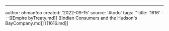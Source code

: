 ---
author: ohmanfoo
created: '2022-09-15'
source: '#todo'
tags: ''
title: '1616'
---[[Empire byTreaty.md]]
[[Indian Consumers and the Hudson's BayCompany.md]]
[[1616.md]]
